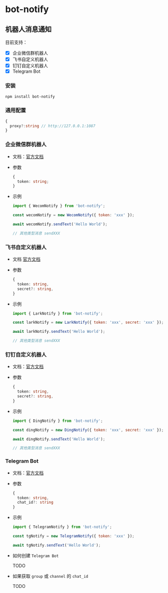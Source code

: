# bot-notify

## 机器人消息通知

目前支持：

- [x] 企业微信群机器人
- [x] 飞书自定义机器人
- [x] 钉钉自定义机器人
- [x] Telegram Bot

### 安装

```bash
npm install bot-notify
```

### 通用配置

```ts
{
  proxy?:string // http://127.0.0.1:1087
}
```

### 企业微信群机器人

- 文档：[官方文档](https://open.work.weixin.qq.com/api/doc/90000/90136/91770)

- 参数

  ```ts
  {
    token: string;
  }
  ```

- 示例

  ```js
  import { WecomNotify } from 'bot-notify';

  const wecomNotify = new WecomNotify({ token: 'xxx' });

  await wecomNotify.sendText('Hello World');

  // 其他类型消息 sendXXX
  ```

### 飞书自定义机器人

- 文档 [官方文档](https://open.feishu.cn/document/ukTMukTMukTM/ucTM5YjL3ETO24yNxkj)

- 参数

  ```ts
  {
    token: string,
    secret?: string,
  }
  ```

- 示例

  ```js
  import { LarkNotify } from 'bot-notify';

  const larkNotify = new LarkNotify({ token: 'xxx', secret: 'xxx' });

  await larkNotify.sendText('Hello World');

  // 其他类型消息 sendXXX
  ```

### 钉钉自定义机器人

- 文档：[官方文档](https://developers.dingtalk.com/document/app/custom-robot-access)

- 参数

  ```ts
  {
    token: string,
    secret?: string,
  }
  ```

- 示例

  ```js
  import { DingNotify } from 'bot-notify';

  const dingNotify = new DingNotify({ token: 'xxx', secret: 'xxx' });

  await dingNotify.sendText('Hello World');

  // 其他类型消息 sendXXX
  ```

### Telegram Bot

- 文档：[官方文档](https://core.telegram.org/bots/api#sendmessage)

- 参数

  ```ts
  {
    token: string,
    chat_id?: string
  }
  ```

- 示例

  ```js
  import { TelegramNotify } from 'bot-notify';

  const tgNotify = new TelegramNotify({ token: 'xxx' });

  await tgNotify.sendText('Hello World');
  ```

- 如何创建 `Telegram Bot`

  TODO

- 如果获取 `group` 或 `channel` 的 `chat_id`

  TODO
